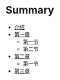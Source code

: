 # Summary

* [介绍](README.md)
* [第一章](chapter1.md)
  * [第一节](https://www.baidu.com)
  * 第二节
* [第二章](di-er-zhang.md)
  * 第一节
* [第三章](di-san-zhang.md)

